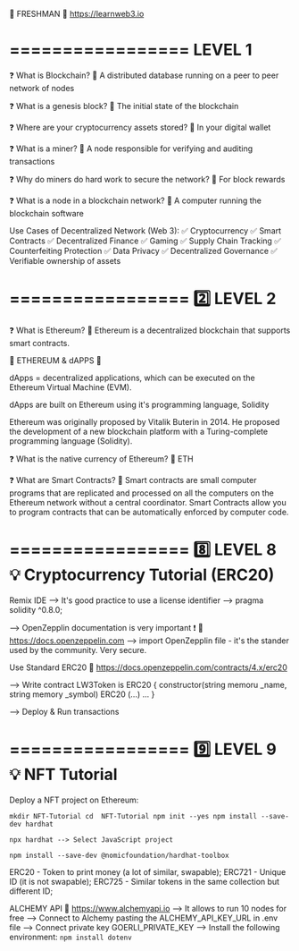 🚀 FRESHMAN 🚀
https://learnweb3.io

=================
      LEVEL 1
=================

❓ What is Blockchain?
📝 A distributed database running on a peer to peer network of nodes

❓ What is a genesis block?
📝 The initial state of the blockchain

❓ Where are your cryptocurrency assets stored?
📝 In your digital wallet

❓ What is a miner?
📝 A node responsible for verifying and auditing transactions

❓ Why do miners do hard work to secure the network?
📝 For block rewards

❓ What is a node in a blockchain network?
📝 A computer running the blockchain software

Use Cases of Decentralized Network (Web 3):
✅ Cryptocurrency
✅ Smart Contracts
✅ Decentralized Finance
✅ Gaming
✅ Supply Chain Tracking
✅ Counterfeiting Protection
✅ Data Privacy
✅ Decentralized Governance
✅ Verifiable ownership of assets

=================
2️⃣     LEVEL 2
=================

❓ What is Ethereum?
📝 Ethereum is a decentralized blockchain that supports smart contracts.

💎 ETHEREUM & dAPPS 💎

dApps = decentralized applications, which can be executed on the Ethereum Virtual Machine (EVM).

dApps are built on Ethereum using it's programming language, Solidity

Ethereum was originally proposed by Vitalik Buterin in 2014. He proposed the development of a new blockchain platform with a Turing-complete programming language (Solidity).

❓ What is the native currency of Ethereum?
📝 ETH

❓ What are Smart Contracts?
📝 Smart contracts are small computer programs that are replicated and processed on all the computers on the Ethereum network without a central coordinator. Smart Contracts allow you to program contracts that can be automatically enforced by computer code.

=================
8️⃣     LEVEL 8
💡 Cryptocurrency Tutorial (ERC20)
=================

Remix IDE
--> It's good practice to use a license identifier
--> pragma solidity ^0.8.0;

--> OpenZepplin documentation is very important ❗️
🔗 https://docs.openzeppelin.com
--> import OpenZepplin file - it's the stander used by the community. Very secure.

Use Standard ERC20
🔗 https://docs.openzeppelin.com/contracts/4.x/erc20

--> Write contract LW3Token is ERC20 {
    constructor(string memoru _name, string memory _symbol) ERC20 (...)
    ...
}

--> Deploy & Run transactions


=================
9️⃣     LEVEL 9
💡 NFT Tutorial
=================

Deploy a NFT project on Ethereum:

`
mkdir NFT-Tutorial
cd  NFT-Tutorial
npm init --yes
npm install --save-dev hardhat
`


`
npx hardhat
--> Select JavaScript project
`

`
npm install --save-dev @nomicfoundation/hardhat-toolbox
`

ERC20 - Token to print money (a lot of similar, swapable);
ERC721 - Unique ID (it is not swapable);
ERC725 - Similar tokens in the same collection but different ID;

ALCHEMY API
🔗 https://www.alchemyapi.io
--> It allows to run 10 nodes for free
--> Connect to Alchemy pasting the ALCHEMY_API_KEY_URL in .env file
--> Connect private key GOERLI_PRIVATE_KEY
--> Install the following environment:
`
npm install dotenv
`

